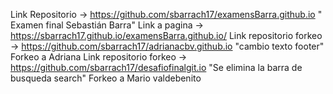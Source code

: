 Link Repositorio -> https://github.com/sbarrach17/examensBarra.github.io " Examen final Sebastián Barra"
Link a pagina -> https://sbarrach17.github.io/examensBarra.github.io/
Link repositorio forkeo -> https://github.com/sbarrach17/adrianacbv.github.io "cambio texto footer" Forkeo a Adriana
Link repositorio forkeo -> https://github.com/sbarrach17/desafiofinalgit.io "Se elimina la barra de busqueda search" Forkeo a Mario valdebenito
